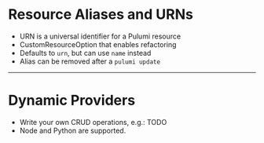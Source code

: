 # Resource Aliases and URNs

- URN is a universal identifier for a Pulumi resource
- CustomResourceOption that enables refactoring
- Defaults to `urn`, but can use `name` instead
- Alias can be removed after a `pulumi update`

---

# Dynamic Providers

- Write your own CRUD operations, e.g.: TODO
- Node and Python are supported.
